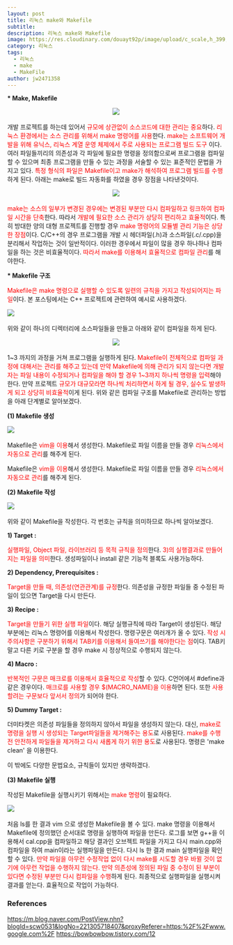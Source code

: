 ```yaml
---
layout: post
title: 리눅스 make와 Makefile
subtitle: 
description: 리눅스 make와 Makefile
image: https://res.cloudinary.com/douayt92p/image/upload/c_scale,h_399,q_auto,w_700/v1593004373/pixabay/seascape-5236865_1920_cetbqt.jpg
category: 리눅스
tags:
  - 리눅스
  - make
  - MakeFile
author: jw2471358
---
```


<p><b>* Make, Makefile</b></p>

<p style="" _foo="text-align: center; " align="center"><span class="_img  fx" thumburl="https://mblogthumb-phinf.pstatic.net/MjAxODA2MjRfMTAy/MDAxNTI5ODIzNjMzNjkw.h9ojChWC4UIIA0xpI3d2h3rhn99JzHbxZ8YxcjgOfZIg.ouprjLFVByfl7y1jCjQp85WcBpMCzg9doHJcsGS9LoEg.PNG.scw0531/%EC%8A%A4%ED%81%AC%EB%A6%B0%EC%83%B7_2018-06-24_%EC%98%A4%ED%9B%84_3.51.53.png?type="><img src="https://mblogthumb-phinf.pstatic.net/MjAxODA2MjRfMTAy/MDAxNTI5ODIzNjMzNjkw.h9ojChWC4UIIA0xpI3d2h3rhn99JzHbxZ8YxcjgOfZIg.ouprjLFVByfl7y1jCjQp85WcBpMCzg9doHJcsGS9LoEg.PNG.scw0531/%EC%8A%A4%ED%81%AC%EB%A6%B0%EC%83%B7_2018-06-24_%EC%98%A4%ED%9B%84_3.51.53.png?type=w2" largesrc="javascript:location.href='https://mblogthumb-phinf.pstatic.net/MjAxODA2MjRfMTAy/MDAxNTI5ODIzNjMzNjkw.h9ojChWC4UIIA0xpI3d2h3rhn99JzHbxZ8YxcjgOfZIg.ouprjLFVByfl7y1jCjQp85WcBpMCzg9doHJcsGS9LoEg.PNG.scw0531/%EC%8A%A4%ED%81%AC%EB%A6%B0%EC%83%B7_2018-06-24_%EC%98%A4%ED%9B%84_3.51.53.png?type=w2'" id="img_1" data-top="401.66668701171875"></span>&nbsp;</p>

<p style="" _foo="text-align: left;" align="left">개발 프로젝트를 하는데 있어서 <span style="color: rgb(255, 0, 0);" _foo="color: rgb(255, 0, 0);">규모에 상관없이 소스코드에 대한 관리는 중요</span>하다. <span style="color: rgb(255, 0, 0);" _foo="color: rgb(255, 0, 0);">리눅스 환경에서는 소스 관리를 위해서 make 명령어를 사용</span>한다. <span style="color: rgb(255, 0, 0);" _foo="color: rgb(255, 0, 0);">make는 소프트웨어 개발을 위해 유닉스, 리눅스 계열 운영 체제에서 주로 사용되는 프로그램 빌드 도구</span> 이다. 여러 파일들끼리의 의존성과 각 파일에 필요한 명령을 정의함으로써 프로그램을 컴파일 할 수 있으며 최종 프로그램을 만들 수 있는 과정을 서술할 수 있는 표준적인 문법을 가지고 있다. <span style="color: rgb(255, 0, 0);" _foo="color: rgb(255, 0, 0);">특정 형식의 파일은 Makefile이고 make가 해석하여 프로그램 빌드를 수행</span>하게 된다. 아래는 make로 빌드 자동화를 하였을 경우 장점을 나타낸것이다.</p>

<p style="" _foo="text-align: center;" align="center"><span class="_img  fx" thumburl="https://mblogthumb-phinf.pstatic.net/MjAxODA2MjRfNTYg/MDAxNTI5ODI0NDE3MTM2.z0lvAOMwbsp0zYF-cOYUDb0MNLVVsRDqd8Hnd6VRcgEg.cNZUyjB_I7EB5l7W5nWBXUl7wOKRu3ZuhWYmBnLX1aIg.PNG.scw0531/%EC%8A%A4%ED%81%AC%EB%A6%B0%EC%83%B7_2018-06-24_%EC%98%A4%ED%9B%84_4.13.03.png?type="><img src="https://mblogthumb-phinf.pstatic.net/MjAxODA2MjRfNTYg/MDAxNTI5ODI0NDE3MTM2.z0lvAOMwbsp0zYF-cOYUDb0MNLVVsRDqd8Hnd6VRcgEg.cNZUyjB_I7EB5l7W5nWBXUl7wOKRu3ZuhWYmBnLX1aIg.PNG.scw0531/%EC%8A%A4%ED%81%AC%EB%A6%B0%EC%83%B7_2018-06-24_%EC%98%A4%ED%9B%84_4.13.03.png?type=w2" largesrc="javascript:location.href='https://mblogthumb-phinf.pstatic.net/MjAxODA2MjRfNTYg/MDAxNTI5ODI0NDE3MTM2.z0lvAOMwbsp0zYF-cOYUDb0MNLVVsRDqd8Hnd6VRcgEg.cNZUyjB_I7EB5l7W5nWBXUl7wOKRu3ZuhWYmBnLX1aIg.PNG.scw0531/%EC%8A%A4%ED%81%AC%EB%A6%B0%EC%83%B7_2018-06-24_%EC%98%A4%ED%9B%84_4.13.03.png?type=w2'" id="img_2" data-top="862.7083740234375" style="visibility: visible;"></span>&nbsp;</p>

<p style="" _foo="text-align: left;" align="left"><span style="color: rgb(255, 0, 0);" _foo="color: rgb(255, 0, 0);">make는 소스의 일부가 변경된 경우에는 변경된 부분만 다시 컴파일하고 링크하여 컴파일 시간을 단축</span>한다. 따라서 <span style="color: rgb(255, 0, 0);" _foo="color: rgb(255, 0, 0);">개발에 필요한 소스 관리가 상당히 편리하고 효율적</span>이다. 특히 방대한 양의 대형 프로젝트를 진행할 경우 <span style="color: rgb(255, 0, 0);" _foo="color: rgb(255, 0, 0);">make 명령어의 모듈별 관리 기능은 상당한 장점</span>이다. C/C++의 경우 프로그램을 개발 시 헤더파일(.h)과 소스파일(.c/.cpp)을 분리해서 작업하는 것이 일반적이다. 이러한 경우에서 파일이 많을 경우 하나하나 컴파일을 하는 것은 비효율적이다. <span style="color: rgb(255, 0, 0);" _foo="color: rgb(255, 0, 0);">따라서 make를 이용해서 효율적으로 컴파일 관리</span>를 해야한다.</p>


<p style="" _foo="text-align: left;" align="left"><b>* Makefile 구조</b></p>

<p style="" _foo="text-align: left;" align="left"><span style="color: rgb(255, 0, 0);" _foo="color: rgb(255, 0, 0);">Makefile은 make 명령으로 실행할 수 있도록 일련의 규칙을 가지고 작성되어지는 파일</span>이다. 본 포스팅에서는 C++ 프로젝트에 관련하여 예시로 사용하겠다.</p>

<p style="" _foo="text-align: left;" align="left"><span class="_img  fx" thumburl="https://mblogthumb-phinf.pstatic.net/MjAxODA2MjRfMjk4/MDAxNTI5ODI1NDQ4NjE3.8TPWYrfQeDzO7Jv8q619x09k_1BoU5ElatbRc0XgXfEg.80F_W1bSekG9U9LatcHS0CEV2xlSk21-3erWGMQ1omIg.PNG.scw0531/%EC%8A%A4%ED%81%AC%EB%A6%B0%EC%83%B7_2018-06-24_%EC%98%A4%ED%9B%84_2.51.46.png?type="><img src="https://mblogthumb-phinf.pstatic.net/MjAxODA2MjRfMjk4/MDAxNTI5ODI1NDQ4NjE3.8TPWYrfQeDzO7Jv8q619x09k_1BoU5ElatbRc0XgXfEg.80F_W1bSekG9U9LatcHS0CEV2xlSk21-3erWGMQ1omIg.PNG.scw0531/%EC%8A%A4%ED%81%AC%EB%A6%B0%EC%83%B7_2018-06-24_%EC%98%A4%ED%9B%84_2.51.46.png?type=w2" largesrc="javascript:location.href='https://mblogthumb-phinf.pstatic.net/MjAxODA2MjRfMjk4/MDAxNTI5ODI1NDQ4NjE3.8TPWYrfQeDzO7Jv8q619x09k_1BoU5ElatbRc0XgXfEg.80F_W1bSekG9U9LatcHS0CEV2xlSk21-3erWGMQ1omIg.PNG.scw0531/%EC%8A%A4%ED%81%AC%EB%A6%B0%EC%83%B7_2018-06-24_%EC%98%A4%ED%9B%84_2.51.46.png?type=w2'" id="img_3" data-top="1248.041748046875"></span>&nbsp;</p>

<p style="" _foo="text-align: left;" align="left">위와 같이 하나의 디렉터리에 소스파일들을 만들고 아래와 같이 컴파일을 하게 된다.</p>

<p style="" _foo="text-align: center;" align="center"><span class="_img  fx" thumburl="https://mblogthumb-phinf.pstatic.net/MjAxODA2MjRfMjk2/MDAxNTI5ODI1NzE0OTQw.n4jWjPYo4kE1H4tDIOo7yCQROJ5A_gmKpwabYpepVpgg.mLYXssVU-9w_PLaBGPtzhcBvMwq5IVTqSqLRWdUTeQYg.PNG.scw0531/%EC%8A%A4%ED%81%AC%EB%A6%B0%EC%83%B7_2018-06-24_%EC%98%A4%ED%9B%84_4.34.31.png?type="><img src="https://mblogthumb-phinf.pstatic.net/MjAxODA2MjRfMjk2/MDAxNTI5ODI1NzE0OTQw.n4jWjPYo4kE1H4tDIOo7yCQROJ5A_gmKpwabYpepVpgg.mLYXssVU-9w_PLaBGPtzhcBvMwq5IVTqSqLRWdUTeQYg.PNG.scw0531/%EC%8A%A4%ED%81%AC%EB%A6%B0%EC%83%B7_2018-06-24_%EC%98%A4%ED%9B%84_4.34.31.png?type=w2" largesrc="javascript:location.href='https://mblogthumb-phinf.pstatic.net/MjAxODA2MjRfMjk2/MDAxNTI5ODI1NzE0OTQw.n4jWjPYo4kE1H4tDIOo7yCQROJ5A_gmKpwabYpepVpgg.mLYXssVU-9w_PLaBGPtzhcBvMwq5IVTqSqLRWdUTeQYg.PNG.scw0531/%EC%8A%A4%ED%81%AC%EB%A6%B0%EC%83%B7_2018-06-24_%EC%98%A4%ED%9B%84_4.34.31.png?type=w2'" id="img_4" data-top="1509.0833740234375"></span>&nbsp;</p>

<p style="" _foo="text-align: left;" align="left">1~3 까지의 과정을 거쳐 프로그램을 실행하게 된다. <span style="color: rgb(255, 0, 0);" _foo="color: rgb(255, 0, 0);">Makefile이 전체적으로 컴파일 과정에 대해서는 관리를 해주고 있는데 만약 Makefile에 의해 관리가 되지 않는다면 개발자는 파일 내용이 수정되거나 컴파일을 해야 할 경우 1~3까지 하나씩 명령을 입력</span>해야 한다. 만약 프로젝트 <span style="color: rgb(255, 0, 0);" _foo="color: rgb(255, 0, 0);">규모가 대규모라면 하나씩 처리하면서 하게 될 경우, 실수도 발생하게 되고 상당히 비효율적</span>이게 된다. 위와 같은 컴파일 구조를 Makefile로 관리하는 방법을 아래 단계별로 알아보겠다.</p>

<p style="" _foo="text-align: left;" align="left"><b>(1) Makefile 생성</b></p>

<p style="" _foo="text-align: left;" align="left"><span class="_img  fx" thumburl="https://mblogthumb-phinf.pstatic.net/MjAxODA2MjRfMjM0/MDAxNTI5ODI1MjI0NDcy.Kut9t7vbnINM4i7nBvwFWp7WfYrL1cMFCMHr9bB1jPAg.pno0iaxSZGWBpKuPN6QjMEjAMCWv3T_8IvjOB6xRD8sg.PNG.scw0531/%EC%8A%A4%ED%81%AC%EB%A6%B0%EC%83%B7_2018-06-24_%EC%98%A4%ED%9B%84_4.26.34.png?type="><img src="https://mblogthumb-phinf.pstatic.net/MjAxODA2MjRfMjM0/MDAxNTI5ODI1MjI0NDcy.Kut9t7vbnINM4i7nBvwFWp7WfYrL1cMFCMHr9bB1jPAg.pno0iaxSZGWBpKuPN6QjMEjAMCWv3T_8IvjOB6xRD8sg.PNG.scw0531/%EC%8A%A4%ED%81%AC%EB%A6%B0%EC%83%B7_2018-06-24_%EC%98%A4%ED%9B%84_4.26.34.png?type=w2" largesrc="javascript:location.href='https://mblogthumb-phinf.pstatic.net/MjAxODA2MjRfMjM0/MDAxNTI5ODI1MjI0NDcy.Kut9t7vbnINM4i7nBvwFWp7WfYrL1cMFCMHr9bB1jPAg.pno0iaxSZGWBpKuPN6QjMEjAMCWv3T_8IvjOB6xRD8sg.PNG.scw0531/%EC%8A%A4%ED%81%AC%EB%A6%B0%EC%83%B7_2018-06-24_%EC%98%A4%ED%9B%84_4.26.34.png?type=w2'" id="img_5" data-top="2159.70849609375"></span>&nbsp;</p>

<p style="" _foo="text-align: left;" align="left">Makefile은 <span style="color: rgb(255, 0, 0);" _foo="color: rgb(255, 0, 0);">vim을 이용</span>해서 생성한다. Makefile로 파일 이름을 만들 경우 <span style="color: rgb(255, 0, 0);" _foo="color: rgb(255, 0, 0);">리눅스에서 자동으로 관리</span>를 해주게 된다.</p>

<p style="" _foo="text-align: left;" align="left">Makefile은 <span style="color: rgb(255, 0, 0);" _foo="color: rgb(255, 0, 0);">vim을 이용</span>해서 생성한다. Makefile로 파일 이름을 만들 경우 <span style="color: rgb(255, 0, 0);" _foo="color: rgb(255, 0, 0);">리눅스에서 자동으로 관리</span>를 해주게 된다.</p>

<p style="" _foo="text-align: left;" align="left"><b>(2) Makefile 작성</b></p>

<p style="" _foo="text-align: left;" align="left"><span class="_img  fx" thumburl="https://mblogthumb-phinf.pstatic.net/MjAxODA2MjRfMTk0/MDAxNTI5ODI2NTQ0NzU3.-kllZ_g0QlkkyjXmWqJiy64RXn95cgvPaoojCYeLKBUg.hhGX_BP6_1qTR3lj9VgPf_omXDHL9JGevXV5u-jQgiog.PNG.scw0531/%EC%8A%A4%ED%81%AC%EB%A6%B0%EC%83%B7_2018-06-24_%EC%98%A4%ED%9B%84_4.47.23.png?type="><img src="https://mblogthumb-phinf.pstatic.net/MjAxODA2MjRfMTk0/MDAxNTI5ODI2NTQ0NzU3.-kllZ_g0QlkkyjXmWqJiy64RXn95cgvPaoojCYeLKBUg.hhGX_BP6_1qTR3lj9VgPf_omXDHL9JGevXV5u-jQgiog.PNG.scw0531/%EC%8A%A4%ED%81%AC%EB%A6%B0%EC%83%B7_2018-06-24_%EC%98%A4%ED%9B%84_4.47.23.png?type=w2" largesrc="javascript:location.href='https://mblogthumb-phinf.pstatic.net/MjAxODA2MjRfMTk0/MDAxNTI5ODI2NTQ0NzU3.-kllZ_g0QlkkyjXmWqJiy64RXn95cgvPaoojCYeLKBUg.hhGX_BP6_1qTR3lj9VgPf_omXDHL9JGevXV5u-jQgiog.PNG.scw0531/%EC%8A%A4%ED%81%AC%EB%A6%B0%EC%83%B7_2018-06-24_%EC%98%A4%ED%9B%84_4.47.23.png?type=w2'" id="img_6" data-top="2329.70849609375"></span>&nbsp;</p>

<p style="" _foo="text-align: left;" align="left">위와 같이 Makefile을 작성한다. 각 번호는 규칙을 의미하므로 하나씩 알아보겠다.</p>

<p style="" _foo="text-align: left;" align="left"><b>1) Target :&nbsp;</b></p>

<p style="" _foo="text-align: left;" align="left"><span style="color: rgb(255, 0, 0);" _foo="color: rgb(255, 0, 0);">실행파일, Object 파일, 라이브러리 등 목적 규칙을 정의</span>한다. <span style="color: rgb(255, 0, 0);" _foo="color: rgb(255, 0, 0);">3)의 실행결과로 만들어지는 파일을 의미</span>한다. 생성파일이나 install 같은 기능적 블록도 사용가능하다.</p>

<p style="" _foo="text-align: left;" align="left"><b>2) Dependency, Prerequisites :&nbsp;</b></p>

<p style="" _foo="text-align: left;" align="left"><span style="color: rgb(255, 0, 0);" _foo="color: rgb(255, 0, 0);">Target을 만들 때, 의존성(연관관계)를 규정</span>한다. 의존성을 규정한 파일들 중 수정된 파일이 있으면 Target을 다시 만든다.</p>

<p style="" _foo="text-align: left;" align="left"><b>3) Recipe :&nbsp;</b></p>

<p style="" _foo="text-align: left;" align="left"><span style="color: rgb(255, 0, 0);" _foo="color: rgb(255, 0, 0);">Target을 만들기 위한 실행 파일</span>이다. 해당 실행규칙에 따라 Target이 생성된다. 해당 부분에는 리눅스 명령어를 이용해서 작성한다. 명령구문은 여러개가 올 수 있다. <span style="color: rgb(255, 0, 0);" _foo="color: rgb(255, 0, 0);">작성 시 주의사항은 구분하기 위해서 TAB키를 이용해서 들여쓰기를 해야한다는 점</span>이다. TAB키 말고 다른 키로 구분을 할 경우 make 시 정상적으로 수행되지 않는다.</p>

<p style="" _foo="text-align: left;" align="left"><b>4) Macro :&nbsp;</b></p>

<p style="" _foo="text-align: left;" align="left"><span style="color: rgb(255, 0, 0);" _foo="color: rgb(255, 0, 0);">반복적인 구문은 매크로를 이용해서 효율적으로 작성</span>할 수 있다. C언어에서 #define과 같은 경우이다. <span style="color: rgb(255, 0, 0);" _foo="color: rgb(255, 0, 0);">매크로를 사용할 경우 $(MACRO_NAME)을 이용</span>하면 된다. 또한 <span style="color: rgb(255, 0, 0);" _foo="color: rgb(255, 0, 0);">사용할려는 구문보다 앞서서 정의</span>가 되어야 한다.</p>

<p style="" _foo="text-align: left;" align="left"><b>5) Dummy Target :</b></p>

<p style="" _foo="text-align: left;" align="left">더미타켓은 의존성 파일들을 정의하지 않아서 파일을 생성하지 않는다. 대신, <span style="color: rgb(255, 0, 0);" _foo="color: rgb(255, 0, 0);">make로 명령을 실행 시 생성되는 Target파일들을 제거해주는 용도</span>로 사용된다. <span style="color: rgb(255, 0, 0);" _foo="color: rgb(255, 0, 0);">make를 수행 전 안전하게 파일들을 제거하고 다시 새롭게 하기 위한 용도</span>로 사용된다. 명령은 'make clean' 을 이용한다.</p>

<p style="" _foo="text-align: left;" align="left">이 밖에도 다양한 문법요소, 규칙들이 있지만 생략하겠다.&nbsp;</p>

<p style="" _foo="text-align: left;" align="left"><b>(3) Makefile 실행</b></p>

<p style="" _foo="text-align: left;" align="left">작성된 Makefile을 실행시키기 위해서는 <span style="color: rgb(255, 0, 0);" _foo="color: rgb(255, 0, 0);">make 명령</span>이 필요하다.&nbsp;</p>

<p style="" _foo="text-align: left;" align="left"><span class="_img  fx" thumburl="https://mblogthumb-phinf.pstatic.net/MjAxODA2MjRfMjg4/MDAxNTI5ODI3Njc4NjQ5.M6KSEDzi2oyS4JcAbwmW2uS9S4C0qp96JckvnrCQqKIg.ATNWC-zt2iwgc7TTSF0JxTa2Plsu42ifdXb9lpIcpqcg.PNG.scw0531/%EC%8A%A4%ED%81%AC%EB%A6%B0%EC%83%B7_2018-06-24_%EC%98%A4%ED%9B%84_4.33.39.png?type="><img src="https://mblogthumb-phinf.pstatic.net/MjAxODA2MjRfMjg4/MDAxNTI5ODI3Njc4NjQ5.M6KSEDzi2oyS4JcAbwmW2uS9S4C0qp96JckvnrCQqKIg.ATNWC-zt2iwgc7TTSF0JxTa2Plsu42ifdXb9lpIcpqcg.PNG.scw0531/%EC%8A%A4%ED%81%AC%EB%A6%B0%EC%83%B7_2018-06-24_%EC%98%A4%ED%9B%84_4.33.39.png?type=w2" largesrc="javascript:location.href='https://mblogthumb-phinf.pstatic.net/MjAxODA2MjRfMjg4/MDAxNTI5ODI3Njc4NjQ5.M6KSEDzi2oyS4JcAbwmW2uS9S4C0qp96JckvnrCQqKIg.ATNWC-zt2iwgc7TTSF0JxTa2Plsu42ifdXb9lpIcpqcg.PNG.scw0531/%EC%8A%A4%ED%81%AC%EB%A6%B0%EC%83%B7_2018-06-24_%EC%98%A4%ED%9B%84_4.33.39.png?type=w2'" id="img_7" data-top="3480.229248046875"></span>&nbsp;</p>

<p style="" _foo="text-align: left;" align="left">처음 ls를 한 결과 vim 으로 생성한 Makefile을 볼 수 있다. make 명령을 이용해서 Makefile에 정의했던 순서대로 명령을 실행하여 파일을 만든다. 로그를 보면 g++을 이용해서 cal.cpp을 컴파일하고 해당 결과인 오브젝트 파일을 가지고 다시 main.cpp와 컴파일을 하여 main이라는 실행파일을 만든다. 다시 ls 한 결과 main 실행파일을 확인할 수 있다. <span style="color: rgb(255, 0, 0);" _foo="color: rgb(255, 0, 0);">만약 파일을 아무런 수정작업 없이 다시 make를 시도할 경우 바뀔 것이 없기에 아무런 작업을 수행하지 않는다. 만약 의존성에 정의된 파일 중 수정이 된 부분이 있다면 수정된 부분만 다시 컴파일을 수행</span>하게 된다. 최종적으로 실행파일을 실행시켜 결과를 얻는다. 효율적으로 작업이 가능하다.&nbsp;</p>






### References
<https://m.blog.naver.com/PostView.nhn?blogId=scw0531&logNo=221305718407&proxyReferer=https:%2F%2Fwww.google.com%2F>
<https://bowbowbow.tistory.com/12>